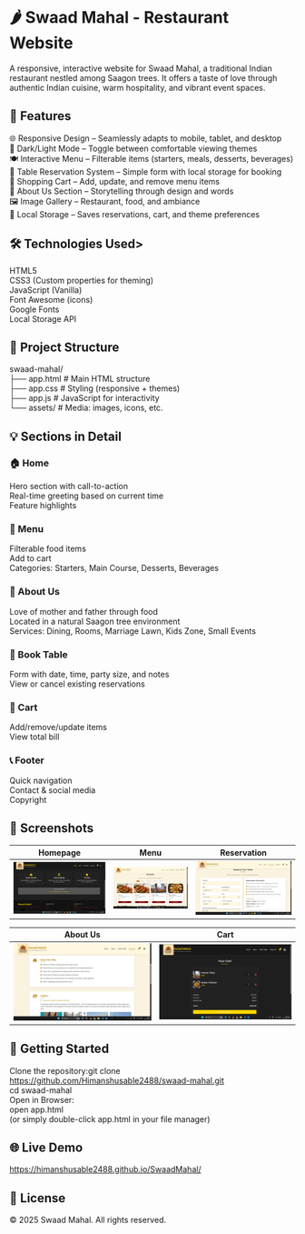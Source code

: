 <h1>🌶️ Swaad Mahal - Restaurant Website</h1>

A responsive, interactive website for Swaad Mahal, a traditional Indian restaurant nestled among Saagon trees. It offers a taste of love through authentic Indian cuisine, warm hospitality, and vibrant event spaces.

<h2>📌 Features</h2>

🌐 Responsive Design – Seamlessly adapts to mobile, tablet, and desktop <br>
🌙 Dark/Light Mode – Toggle between comfortable viewing themes <br>
🍽️ Interactive Menu – Filterable items (starters, meals, desserts, beverages) <br>
📅 Table Reservation System – Simple form with local storage for booking <br>
🛒 Shopping Cart – Add, update, and remove menu items <br>
🏡 About Us Section – Storytelling through design and words <br>
🖼️ Image Gallery – Restaurant, food, and ambiance <br>
💾 Local Storage – Saves reservations, cart, and theme preferences <br>

<h2>🛠 Technologies Used></h2>

HTML5 <br>
CSS3 (Custom properties for theming) <br>
JavaScript (Vanilla) <br>
Font Awesome (icons) <br>
Google Fonts <br>
Local Storage API <br>

<h2>📂 Project Structure</h2>

swaad-mahal/ <br>
├── app.html           # Main HTML structure <br>
├── app.css            # Styling (responsive + themes) <br>
├── app.js             # JavaScript for interactivity <br>
└── assets/            # Media: images, icons, etc. <br>

<h2>💡 Sections in Detail</h2>

<h3>🏠 Home</h3>
Hero section with call-to-action <br>
Real-time greeting based on current time <br>
Feature highlights

<h3>🍛 Menu</h3>
Filterable food items <br>
Add to cart <br>
Categories: Starters, Main Course, Desserts, Beverages <br>

<h3>📖 About Us</h3>
Love of mother and father through food <br>
Located in a natural Saagon tree environment <br>
Services: Dining, Rooms, Marriage Lawn, Kids Zone, Small Events <br>

<h3>📅 Book Table</h3>
Form with date, time, party size, and notes <br>
View or cancel existing reservations <br>

<h3>🛒 Cart</h3>
Add/remove/update items <br>
View total bill <br>

<h3>📞 Footer</h3>
Quick navigation <br>
Contact & social media <br>
Copyright <br>

<h2>📸 Screenshots</h2>

| Homepage | Menu | Reservation |
|----------|------|-------------|
| ![Home](screenshots/home.png) | ![Menu](screenshots/menu.png) | ![Booking](screenshots/reservation.png) |

| About Us | Cart |
|----------|------|
| ![About](screenshots/about.png) | ![Cart](screenshots/cart.png) |

<h2>🚀 Getting Started</h2>

Clone the repository:git clone https://github.com/Himanshusable2488/swaad-mahal.git <br>
cd swaad-mahal <br>
Open in Browser: <br>
open app.html <br>
(or simply double-click app.html in your file manager) <br>

## 🌐 **Live Demo**
https://himanshusable2488.github.io/SwaadMahal/

<h2>📝 License</h2>

© 2025 Swaad Mahal. All rights reserved.
